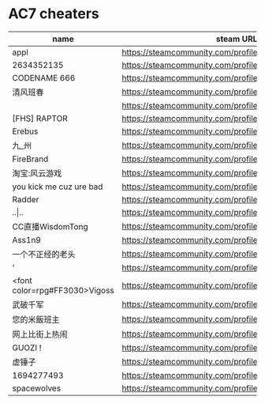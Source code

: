 # AC7 cheaters

| name | steam URL |
| ------ | ------ |
| appl | https://steamcommunity.com/profiles/76561198081430238 |
| 2634352135 | https://steamcommunity.com/profiles/76561199048027117 |
| CODENAME 666 | https://steamcommunity.com/profiles/76561198107896591 |
| 清风班春 | https://steamcommunity.com/profiles/76561198938976695 |
|  | https://steamcommunity.com/profiles/76561198839646162 |
| [FHS] RAPTOR | https://steamcommunity.com/profiles/76561198073103373 |
| Erebus | https://steamcommunity.com/profiles/76561198209173436 |
| 九_州 | https://steamcommunity.com/profiles/76561198973679329 |
| FireBrand | https://steamcommunity.com/profiles/76561198026289985 |
| 淘宝:风云游戏 | https://steamcommunity.com/profiles/76561199070000800 |
| you kick me cuz ure bad | https://steamcommunity.com/profiles/76561199086244180 |
| Radder | https://steamcommunity.com/profiles/76561198084874424 |
| ..&#124;.. | https://steamcommunity.com/profiles/76561198108197134 |
| CC直播WisdomTong | https://steamcommunity.com/profiles/76561198407886594 |
| Ass1n9 | https://steamcommunity.com/profiles/76561198101337488 |
| 一个不正经的老头 | https://steamcommunity.com/profiles/76561198851216499 |
| ' | https://steamcommunity.com/profiles/76561199066388594 |
| &lt;font color=rpg#FF3030&gt;Vigoss | https://steamcommunity.com/profiles/76561198078057512 |
| 武破千军 | https://steamcommunity.com/profiles/76561198076137075 |
| 您的米飯班主 | https://steamcommunity.com/profiles/76561199032447430 |
| 网上比街上热闹 | https://steamcommunity.com/profiles/76561199028490431 |
| GUOZI ! | https://steamcommunity.com/profiles/76561198445457868 |
| 虚锤子 | https://steamcommunity.com/profiles/76561198368034387 |
| 1694277493 | https://steamcommunity.com/profiles/76561199116012716 |
| spacewolves | https://steamcommunity.com/profiles/76561198176636826 |
